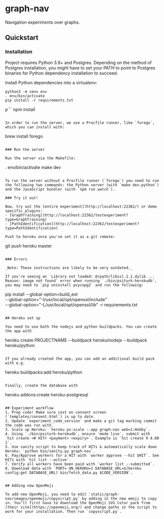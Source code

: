 # graph-nav

Navigation experiments over graphs.


## Quickstart

### Installation

Project requires Python 3.9+ and Postgres. Depending on the method of Postgres installation, you might have to set your PATH to point to Postgres binaries for Python dependency installation to succeed.

Install Python dependencies into a virtualenv:
```
python3 -m venv env
. env/bin/activate
pip install -r requirements.txt
```

p```
npm install
```

In order to run the server, we use a Procfile runner, like `forego`, which you can install with:
```
brew install forego
```

### Run the server

Run the server via the Makefile:
```
. env/bin/activate
make dev
```

To run the server without a Procfile runner (`forego`) you need to run the following two commands: the Python server (with `make dev-python`) and the JavaScript bundler (with `npm run watch`).

### Try it out!

Now, try out the [entire experiment](http://localhost:22362/) or demo specific plugins:
- [GraphTraining](http://localhost:22362/testexperiment?type=GraphTraining)
- [PathIdentification](http://localhost:22362/testexperiment?type=PathIdentification)

Push to heroku once you've set it as a git remote:
```
git push heroku master
```

### Errors

_Note: These instructions are likely to be very outdated._

If you're seeing an `Library not loaded: @rpath/libssl.1.1.dylib ... Reason: image not found` error when running `./bin/psiturk-herokudb', you may need to `pip uninstall psycopg2` and run the following:
```
pip install --global-option=build_ext \
            --global-option="-I/usr/local/opt/openssl/include" \
            --global-option="-L/usr/local/opt/openssl/lib" -r requirements.txt
```

## Heroku set up

You need to use both the nodejs and python buildpacks. You can create the app with
```
heroku create PROJECTNAME --buildpack heroku/nodejs --buildpack heroku/python
```

If you already created the app, you can add an additional build pack with e.g.
```
heroku buildpacks:add heroku/python
```

Finally, create the database with
```
heroku addons:create heroku-postgresql
```

## Experiment workflow
1. Prep code! Make sure cost on consent screen (`templates/consent.html`) is up to date.
2. Update `experiment_code_version` and make a git tag marking commit the code was run with.
3. Scale up Heroku: `heroku ps:scale --app graph-nav web=1:Hobby`.
4. Using `./bin/psiturk-herokudb`, ensure `mode live`, submit with `hit create <# HIT> <payment> <expiry>`. Example is `hit create 9 4.00 1`.
5. Use sanity script to keep track of HITs & automatically scale down Heroku: `python bin/sanity.py graph-nav`.
6. Pay/Approve workers for a HIT with `worker approve --hit $HIT`. See HITs with `hit list --active`.
7. Verify all workers have been paid with `worker list --submitted`.
8. Download data with `PORT= ON_HEROKU=1 DATABASE_URL=$(heroku config:get DATABASE_URL) bin/fetch_data.py $CODE_VERSION`.


## Adding new OpenMoji

To add new OpenMoji, you need to edit `static/graph-nav/images/openmoji/copyscript.py` by adding in the new emoji to copy in. You'll first have to download the OpenMoji SVG Color pack from [their site](https://openmoji.org/) and change paths in the script to work for your installation. Then run `copyscript.py`.
